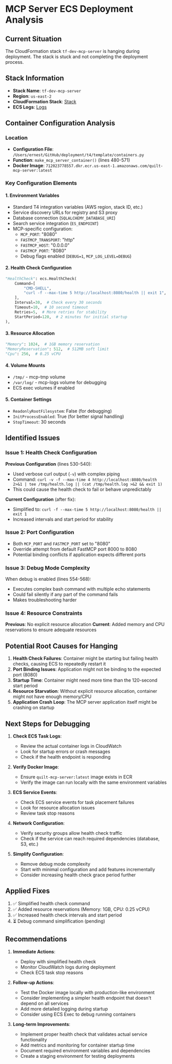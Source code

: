 <!-- markdownlint-disable MD013 -->
# MCP Server ECS Deployment Analysis

## Current Situation

The CloudFormation stack `tf-dev-mcp-server` is hanging during deployment. The stack is stuck and not completing the deployment process.

## Stack Information

- **Stack Name**: `tf-dev-mcp-server`
- **Region**: `us-east-2`
- **CloudFormation Stack**: [Stack](https://us-east-2.console.aws.amazon.com/cloudformation/home?region=us-east-2#/stacks/resources?eventsView=graph&filteringStatus=active&filteringText=&stackId=arn%3Aaws%3Acloudformation%3Aus-east-2%3A712023778557%3Astack%2Ftf-dev-mcp-server%2Fc2e45ad0-98c5-11f0-9e38-025c47bc4a51&viewNested=true)
- **ECS Logs**: [Logs](https://us-east-2.console.aws.amazon.com/ecs/v2/clusters/tf-dev-mcp-server/services/tf-dev-mcp-server-mcp-server/logs?region=us-east-2)

## Container Configuration Analysis

### Location

- **Configuration File**: `/Users/ernest/GitHub/deployment/t4/template/containers.py`
- **Function**: `make_mcp_server_container()` (lines 480-571)
- **Docker Image**: `712023778557.dkr.ecr.us-east-1.amazonaws.com/quilt-mcp-server:latest`

### Key Configuration Elements

#### 1. Environment Variables

- Standard T4 integration variables (AWS region, stack ID, etc.)
- Service discovery URLs for registry and S3 proxy
- Database connection (`SQLALCHEMY_DATABASE_URI`)
- Search service integration (`ES_ENDPOINT`)
- MCP-specific configuration:
  - `MCP_PORT`: "8080"
  - `FASTMCP_TRANSPORT`: "http"
  - `FASTMCP_HOST`: "0.0.0.0"
  - `FASTMCP_PORT`: "8080"
  - Debug flags enabled (`DEBUG=1`, `MCP_LOG_LEVEL=DEBUG`)

#### 2. Health Check Configuration

```python
"HealthCheck": ecs.HealthCheck(
    Command=[
        "CMD-SHELL",
        "curl -f --max-time 5 http://localhost:8080/health || exit 1",
    ],
    Interval=30,  # Check every 30 seconds
    Timeout=10,  # 10 second timeout
    Retries=5,  # More retries for stability
    StartPeriod=120,  # 2 minutes for initial startup
),
```

#### 3. Resource Allocation

```python
"Memory": 1024,  # 1GB memory reservation
"MemoryReservation": 512,  # 512MB soft limit
"Cpu": 256,  # 0.25 vCPU
```

#### 4. Volume Mounts

- `/tmp/` - mcp-tmp volume
- `/var/log/` - mcp-logs volume for debugging
- ECS exec volumes if enabled

#### 5. Container Settings

- `ReadonlyRootFilesystem`: False (for debugging)
- `InitProcessEnabled`: True (for better signal handling)
- `StopTimeout`: 30 seconds

## Identified Issues

### Issue 1: Health Check Configuration

**Previous Configuration** (lines 530-540):

- Used verbose curl output (`-v`) with complex piping
- Command: `curl -v -f --max-time 4 http://localhost:8080/health 2>&1 | tee /tmp/health.log || (cat /tmp/health.log >&2 && exit 1)`
- This could cause the health check to fail or behave unpredictably

**Current Configuration** (after fix):

- Simplified to: `curl -f --max-time 5 http://localhost:8080/health || exit 1`
- Increased intervals and start period for stability

### Issue 2: Port Configuration

- Both `MCP_PORT` and `FASTMCP_PORT` set to "8080"
- Override attempt from default FastMCP port 8000 to 8080
- Potential binding conflicts if application expects different ports

### Issue 3: Debug Mode Complexity

When debug is enabled (lines 554-568):

- Executes complex bash command with multiple echo statements
- Could fail silently if any part of the command fails
- Makes troubleshooting harder

### Issue 4: Resource Constraints

**Previous**: No explicit resource allocation
**Current**: Added memory and CPU reservations to ensure adequate resources

## Potential Root Causes for Hanging

1. **Health Check Failures**: Container might be starting but failing health checks, causing ECS to repeatedly restart it
2. **Port Binding Issues**: Application might not be binding to the expected port (8080)
3. **Startup Time**: Container might need more time than the 120-second start period
4. **Resource Starvation**: Without explicit resource allocation, container might not have enough memory/CPU
5. **Application Crash Loop**: The MCP server application itself might be crashing on startup

## Next Steps for Debugging

1. **Check ECS Task Logs**:
   - Review the actual container logs in CloudWatch
   - Look for startup errors or crash messages
   - Check if the health endpoint is responding

2. **Verify Docker Image**:
   - Ensure `quilt-mcp-server:latest` image exists in ECR
   - Verify the image can run locally with the same environment variables

3. **ECS Service Events**:
   - Check ECS service events for task placement failures
   - Look for resource allocation issues
   - Review task stop reasons

4. **Network Configuration**:
   - Verify security groups allow health check traffic
   - Check if the service can reach required dependencies (database, S3, etc.)

5. **Simplify Configuration**:
   - Remove debug mode complexity
   - Start with minimal configuration and add features incrementally
   - Consider increasing health check grace period further

## Applied Fixes

1. ✅ Simplified health check command
2. ✅ Added resource reservations (Memory: 1GB, CPU: 0.25 vCPU)
3. ✅ Increased health check intervals and start period
4. ⏳ Debug command simplification (pending)

## Recommendations

1. **Immediate Actions**:
   - Deploy with simplified health check
   - Monitor CloudWatch logs during deployment
   - Check ECS task stop reasons

2. **Follow-up Actions**:
   - Test the Docker image locally with production-like environment
   - Consider implementing a simpler health endpoint that doesn't depend on all services
   - Add more detailed logging during startup
   - Consider using ECS Exec to debug running containers

3. **Long-term Improvements**:
   - Implement proper health check that validates actual service functionality
   - Add metrics and monitoring for container startup time
   - Document required environment variables and dependencies
   - Create a staging environment for testing deployments
